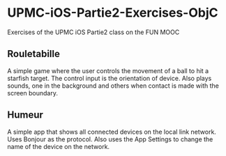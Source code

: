 # UPMC-iOS-Partie2-Exercises-ObjC
Exercises of the UPMC iOS Partie2 class on the FUN MOOC

## Rouletabille
A simple game where the user controls the movement of a ball to hit a starfish
target. The control input is the orientation of device. Also plays sounds, one in the
background and others when contact is made with the screen boundary.

## Humeur
A simple app that shows all connected devices on the local link network. Uses Bonjour
as the protocol. Also uses the App Settings to change the name of the device on the
network. 

